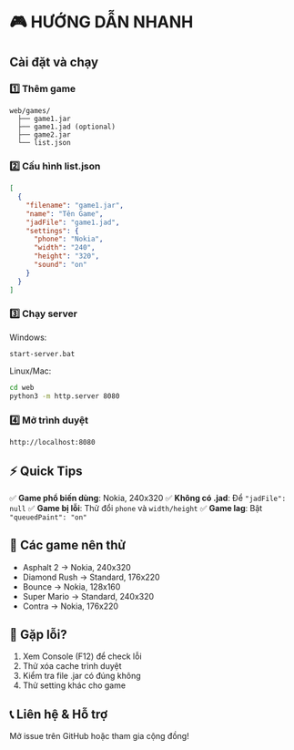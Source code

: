 # 🎮 HƯỚNG DẪN NHANH

## Cài đặt và chạy

### 1️⃣ Thêm game
```
web/games/
  ├── game1.jar
  ├── game1.jad (optional)
  ├── game2.jar
  └── list.json
```

### 2️⃣ Cấu hình list.json
```json
[
  {
    "filename": "game1.jar",
    "name": "Tên Game",
    "jadFile": "game1.jad",
    "settings": {
      "phone": "Nokia",
      "width": "240",
      "height": "320",
      "sound": "on"
    }
  }
]
```

### 3️⃣ Chạy server
Windows:
```
start-server.bat
```

Linux/Mac:
```bash
cd web
python3 -m http.server 8080
```

### 4️⃣ Mở trình duyệt
```
http://localhost:8080
```

## ⚡ Quick Tips

✅ **Game phổ biến dùng**: Nokia, 240x320
✅ **Không có .jad**: Để `"jadFile": null`
✅ **Game bị lỗi**: Thử đổi `phone` và `width/height`
✅ **Game lag**: Bật `"queuedPaint": "on"`

## 🎯 Các game nên thử

- Asphalt 2 → Nokia, 240x320
- Diamond Rush → Standard, 176x220
- Bounce → Nokia, 128x160
- Super Mario → Standard, 240x320
- Contra → Nokia, 176x220

## 🐛 Gặp lỗi?

1. Xem Console (F12) để check lỗi
2. Thử xóa cache trình duyệt
3. Kiểm tra file .jar có đúng không
4. Thử setting khác cho game

## 📞 Liên hệ & Hỗ trợ

Mở issue trên GitHub hoặc tham gia cộng đồng!
